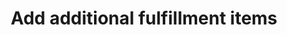 ---
title: "Add additional fulfillment items"
name: "fulfillmentservicemeta_parcelninja"
key: "add_line_items"
description: "Additional items/SKU to add to the fulfilment. Useful for free samples to be shipped with the order. Item must exist in Parcel Ninja."
user_friendly_description: "If you need to add promotional items to a fulfillment that has not been included on the order, you can set this in Stock2Shop. When this is activated every order being fulfilled will include this item."
default: "[
                      {
                        &quot;itemNo&quot; : &quot;abcxyz&quot;,
                        &quot;name&quot; : &quot;Free Sample&quot;,
                        &quot;qty&quot; : 1
                      }
                    ]"
values: []
tags: [fulfillmentservicemeta,parcelninja]
type: "meta"
process: "fulfillments"
headless: true
---